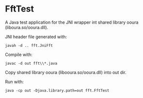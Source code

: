 # FftTest
A Java test application for the JNI wrapper int shared library ooura (liboura.so/ooura.dll).

JNI header file generated with:
```
javah -d .. fft.JniFft
```

Compile with:
```
javac -d out fft\\*.java
```

Copy shared library ooura (libooura.so/ooura.dll) into out dir.

Run with:
```
java -cp out -Djava.library.path=out fft.FftTest
```
